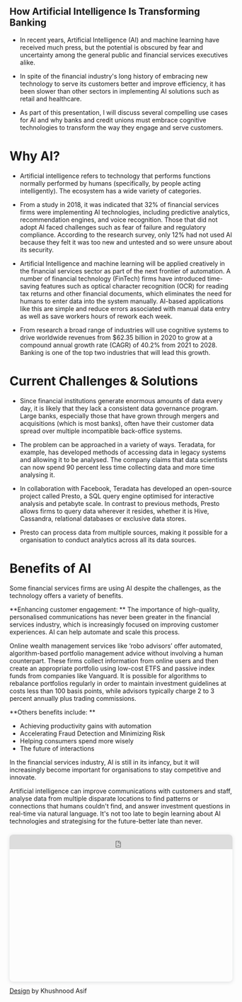 ## How Artificial Intelligence Is Transforming Banking

- In recent years, Artificial Intelligence (AI) and machine learning have received much press, but the potential is obscured by fear and uncertainty among the general public and financial services executives alike. 

- In spite of the financial industry's long history of embracing new technology to serve its customers better and improve efficiency, it has been slower than other sectors in implementing AI solutions such as retail and healthcare.

- As part of this presentation, I will discuss several compelling use cases for AI and why banks and credit unions must embrace cognitive technologies to transform the way they engage and serve customers.

# **Why AI?**

- Artificial intelligence refers to technology that performs functions normally performed by humans (specifically, by people acting intelligently). The ecosystem has a wide variety of categories.

- From a study in 2018, it was indicated that 32% of financial services firms were implementing AI technologies, including predictive analytics, recommendation engines, and voice recognition. Those that did not adopt AI faced challenges such as fear of failure and regulatory compliance. According to the research survey, only 12% had not used AI because they felt it was too new and untested and so were unsure about its security. 

- Artificial Intelligence and machine learning will be applied creatively in the financial services sector as part of the next frontier of automation. A number of financial technology (FinTech) firms have introduced time-saving features such as optical character recognition (OCR) for reading tax returns and other financial documents, which eliminates the need for humans to enter data into the system manually. AI-based applications like this are simple and reduce errors associated with manual data entry as well as save workers hours of rework each week. 

- From research a broad range of industries will use cognitive systems to drive worldwide revenues from $62.35 billion in 2020 to grow at a compound annual growth rate (CAGR) of 40.2% from 2021 to 2028. Banking is one of the top two industries that will lead this growth.

# **Current Challenges & Solutions**

- Since financial institutions generate enormous amounts of data every day, it is likely that they lack a consistent data governance program. Large banks, especially those that have grown through mergers and acquisitions (which is most banks), often have their customer data spread over multiple incompatible back-office systems.

- The problem can be approached in a variety of ways. Teradata, for example, has developed methods of accessing data in legacy systems and allowing it to be analysed. The company claims that data scientists can now spend 90 percent less time collecting data and more time analysing it.

- In collaboration with Facebook, Teradata has developed an open-source project called Presto, a SQL query engine optimised for interactive analysis and petabyte scale. In contrast to previous methods, Presto allows firms to query data wherever it resides, whether it is Hive, Cassandra, relational databases or exclusive data stores.

- Presto can process data from multiple sources, making it possible for a organisation to conduct analytics across all its data sources.

# **Benefits of AI**

Some financial services firms are using AI despite the challenges, as the technology offers a variety of benefits.

**Enhancing customer engagement: **
The importance of high-quality, personalised communications has never been greater in the financial services industry, which is increasingly focused on improving customer experiences. AI can help automate and scale this process. 

Online wealth management services like ‘robo advisors’ offer automated, algorithm-based portfolio management advice without involving a human counterpart. These firms collect information from online users and then create an appropriate portfolio using low-cost ETFS and passive index funds from companies like Vanguard. It is possible for algorithms to rebalance portfolios regularly in order to maintain investment guidelines at costs less than 100 basis points, while advisors typically charge 2 to 3 percent annually plus trading commissions.

**Others benefits include: **
- Achieving productivity gains with automation
- Accelerating Fraud Detection and Minimizing Risk
- Helping consumers spend more wisely
- The future of interactions

In the financial services industry, AI is still in its infancy, but it will increasingly become important for organisations to stay competitive and innovate.

Artificial intelligence can improve communications with customers and staff, analyse data from multiple disparate locations to find patterns or connections that humans couldn't find, and answer investment questions in real-time via natural language. It's not too late to begin learning about AI technologies and strategising for the future-better late than never.

<div style="position: relative; width: 100%; height: 0; padding-top: 56.2500%;
 padding-bottom: 48px; box-shadow: 0 2px 8px 0 rgba(63,69,81,0.16); margin-top: 1.6em; margin-bottom: 0.9em; overflow: hidden;
 border-radius: 8px; will-change: transform;">
  <iframe loading="lazy" style="position: absolute; width: 100%; height: 10%; top: 0; left: 0; border: none; padding: 0;margin: 0;"
    src="https:&#x2F;&#x2F;www.canva.com&#x2F;design&#x2F;DAE4vPSPABs&#x2F;view?embed" allowfullscreen="allowfullscreen" allow="fullscreen">
  </iframe>
</div>
<a href="https:&#x2F;&#x2F;www.canva.com&#x2F;design&#x2F;DAE4vPSPABs&#x2F;view?utm_content=DAE4vPSPABs&amp;utm_campaign=designshare&amp;utm_medium=embeds&amp;utm_source=link" target="_blank" rel="noopener">Design</a> by Khushnood Asif